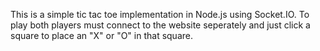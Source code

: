 This is a simple tic tac toe implementation in Node.js using Socket.IO. To play both players must connect to the website seperately and just click a square to place an "X" or "O" in that square.
